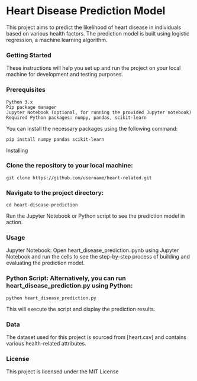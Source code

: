 # Heart Disease Prediction Model

This project aims to predict the likelihood of heart disease in individuals based on various health factors. The prediction model is built using logistic regression, a machine learning algorithm.

### Getting Started

These instructions will help you set up and run the project on your local machine for development and testing purposes.

### Prerequisites
    Python 3.x
    Pip package manager
    Jupyter Notebook (optional, for running the provided Jupyter notebook)
    Required Python packages: numpy, pandas, scikit-learn
You can install the necessary packages using the following command:

    pip install numpy pandas scikit-learn
Installing
### Clone the repository to your local machine:
    git clone https://github.com/username/heart-related.git
### Navigate to the project directory:
    cd heart-disease-prediction
Run the Jupyter Notebook or Python script to see the prediction model in action.
### Usage

Jupyter Notebook: Open heart_disease_prediction.ipynb using Jupyter Notebook and run the cells to see the step-by-step process of building and evaluating the prediction model.
### Python Script: Alternatively, you can run heart_disease_prediction.py using Python:
    python heart_disease_prediction.py
This will execute the script and display the prediction results.

### Data

The dataset used for this project is sourced from [heart.csv] and contains various health-related attributes.

### License

This project is licensed under the MIT License
